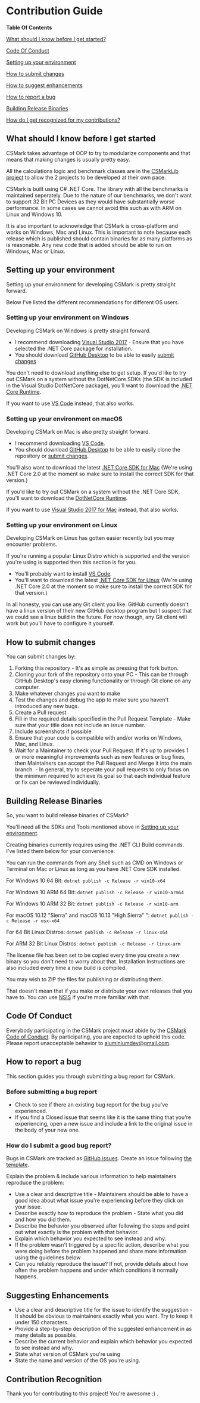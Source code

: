 # Contribution Guide

**Table Of Contents**

[What should I know before I get started?](#what-should-i-know-before-i-get-started)

[Code Of Conduct](#code-of-conduct)

[Setting up your environment](#setting-up-your-environment)

[How to submit changes](#how-to-submit-changes)

[How to suggest enhancements](#suggesting-enhancements)

[How to report a bug](#how-to-report-a-bug)

[Building Release Binaries](#building-release-binaries)

[How do I get recognized for my contributions?](#contribution-recognition)

## What should I know before I get started
CSMark takes advantage of OOP to try to modularize components and that means that making changes is usually pretty easy.

All the calculations logic and benchmark classes are in the [CSMarkLib project](https://www.github.com/CSMarkBenchmark/CSMarkLib/) to allow the 2 projects to be developed at their own pace.

CSMark is built using C# .NET Core. The library with all the benchmarks is maintained seperately. Due to the nature of our benchmarks, we don't want to support 32 Bit PC Devices as they would have substantially worse performance. In some cases we cannot avoid this such as with ARM on Linux and Windows 10.

It is also important to acknowledge that CSMark is cross-platform and works on Windows, Mac and Linux. This is important to note because each release which is published should contain binaries for as many platforms as is reasonable. Any new code that is added should be able to run on Windows, Mac or Linux. 

## Setting up your environment
Setting up your environment for developing CSMark is pretty straight forward.

Below I've listed the different recommendations for different OS users.

### Setting up your environment on Windows
Developing CSMark on Windows is pretty straight forward. 
* I recommend downloading [Visual Studio 2017](https://www.visualstudio.com) - Ensure that you have selected the .NET Core package for installation.
* You should download [GitHub Desktop](https://desktop.github.com/) to be able to easily [submit changes](#how-to-submit-changes)

You don't need to download anything else to get setup.  If you'd like to try out CSMark on a system without the DotNetCore SDKs (the SDK is included in the Visual Studio DotNetCore package), you'll want to download the [.NET Core Runtime](https://www.microsoft.com/net/download/core#/runtime).

If you want to use [VS Code](https://visualstudio.com/code) instead, that also works.

### Setting up your environment on macOS
Developing CSMark on Mac is also pretty straight forward.

* I recommend downloading [VS Code](https://code.visualstudio.com/).
* You should download [GitHub Desktop](https://desktop.github.com/) to be able to easily clone the repository or [submit changes](#how-to-submit-changes).

You'll also want to download the latest [.NET Core SDK for Mac](https://www.microsoft.com/net/download/macos) (We're using .NET Core 2.0 at the moment so make sure to install the correct SDK for that version.)

 If you'd like to try out CSMark on a system without the .NET Core SDK, you'll want to download the [DotNetCore Runtime](https://www.microsoft.com/net/download/core#/runtime).

If you want to use [Visual Studio 2017 for Mac](https://www.visualstudio.com/vs/visual-studio-mac/) instead, that also works.

### Setting up your environment on Linux
Developing CSMark on Linux has gotten easier recently but you may encounter problems.

If you're running a popular Linux Distro which is supported and the version you're using is supported then this section is for you.

* You'll probably want to install [VS Code](https://code.visualstudio.com).
* You'll want to download the latest [.NET Core SDK for Linux](https://www.microsoft.com/net/download/linux) (We're using .NET Core 2.0 at the moment so make sure to install the correct SDK for that version.)

In all honesty, you can use any Git client you like. GitHub currently doesn't have a linux version of their new GitHub desktop program but I suspect that we could see a linux build in the future.
For now though, any Git client will work but you'll have to configure it yourself.

## How to submit changes
You can submit changes by:
1. Forking this repository - It's as simple as pressing that fork button.
2. Cloning your fork of the repository onto your PC - This can be through GitHub Desktop's easy cloning functionality or through Git clone on any computer.
3. Make whatever changes you want to make
4. Test the changes and debug the app to make sure you haven't introduced any new bugs.
5. Create a Pull request
6. Fill in the required details specified in the Pull Request Template - Make sure that your title does not include an issue number.
7. Include screenshots if possible
8. Ensure that your code is compatible with and/or works on Windows, Mac, and Linux.
9. Wait for a Maintainer to check your Pull Request. If it's up to provides 1 or more meaningful improvements such as new features or bug fixes, then Maintainers can accept the Pull Request and Merge it into the main branch. - In general, try to seperate your pull requests to only focus on the minimum required to achieve its goal so that each individual feature or fix can be reviewed individually.

## Building Release Binaries
So, you want to build release binaries of CSMark?

You'll need all the SDKs and Tools mentioned above in [Setting up your environment](#setting-up-your-environment).

Creating binaries currently requires using the .NET CLI Build commands. I've listed them below for your convenience.

You can run the commands from any Shell such as CMD on Windows or Terminal on Mac or Linux as long as you have .NET Core SDK installed.

For Windows 10 64 Bit: `` dotnet publish -c Release -r win10-x64  ``

For Windows 10 ARM 64 Bit: `` dotnet publish -c Release -r win10-arm64  ``

For Windows 10 ARM 32 Bit: `` dotnet publish -c Release -r win10-arm  ``

For macOS 10.12 "Sierra" and macOS 10.13 "High Sierra" ": `` dotnet publish -c Release -r osx-x64 ``

For 64 Bit Linux Distros: `` dotnet publish -c Release -r linux-x64  ``

For ARM 32 Bit Linux Distros: `` dotnet publish -c Release -r linux-arm  ``

The license file has been set to be copied every time you create a new binary so you don't need to worry about that. Installation Instructions are also included every time a new build is compiled.

You may wish to ZIP the files for publishing or distributing them.

That doesn't mean that if you make or distribute your own releases that you have to. You can use [NSIS](http://nsis.sourceforge.net/Main%5FPage) if you're more familiar with that.

## Code Of Conduct
Everybody participating in the CSMark project must abide by the [CSMark Code of Conduct](https://github.com/AluminiumTech/CSMark/blob/master/CODE_OF_CONDUCT.md). By participating, you are expected to uphold this code.
Please report unacceptable behavior to aluminiumdev@gmail.com.

## How to report a bug
This section guides you through submitting a bug report for CSMark.

### Before submitting a bug report
* Check to see if there an existing bug report for the bug you've experienced.
* If you find a Closed issue that seems like it is the same thing that you're experiencing, open a new issue and include a link to the original issue in the body of your new one.

### How do I submit a good bug report?
Bugs in CSMark are tracked as [GitHub issues](https://guides.github.com/features/issues/). 
Create an issue following [the template](https://github.com/CSMarkBenchmark/CSMark/blob/master/ISSUE_TEMPLATE.md).

Explain the problem & include various information to help maintainers reproduce the problem:
* Use a clear and descriptive title - Maintainers should be able to have a good idea about what issue you're experiencing before they click on your issue.
* Describe exactly how to reproduce the problem - State what you did and how you did them.
* Describe the behavior you observed after following the steps and point out what exactly is the problem with that behavior.
* Explain which behavior you expected to see instead and why.
* If the problem wasn't triggered by a specific action, describe what you were doing before the problem happened and share more information using the guidelines below
* Can you reliably reproduce the issue? If not, provide details about how often the problem happens and under which conditions it normally happens.

## Suggesting Enhancements
* Use a clear and descriptive title for the issue to identify the suggestion - It should be obvious to maintainers exactly what you want. Try to keep it under 150 characters.
* Provide a step-by-step description of the suggested enhancement in as many details as possible.
* Describe the current behavior and explain which behavior you expected to see instead and why.
* State what version of CSMark you're using
* State the name and version of the OS you're using.

## Contribution Recognition
Thank you for contributing to this project! You're awesome :) .